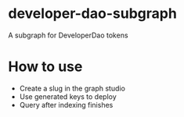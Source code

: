 # developer-dao-subgraph
A subgraph for DeveloperDao tokens

# How to use 
* Create a slug in the graph studio
* Use generated keys to deploy
* Query after indexing finishes

